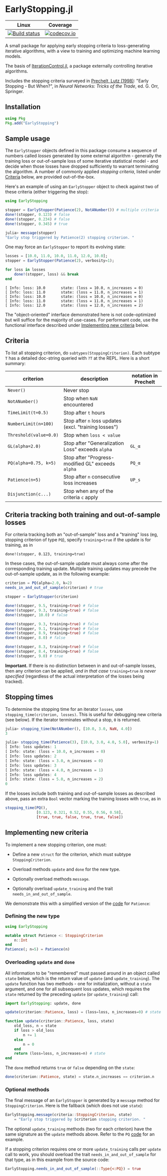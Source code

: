 # EarlyStopping.jl

| Linux | Coverage |
| :-----------: | :------: |
| [![Build status](https://github.com/ablaom/EarlyStopping.jl/workflows/CI/badge.svg)](https://github.com/ablaom/EarlyStopping.jl/actions)| [![codecov.io](http://codecov.io/github/ablaom/EarlyStopping.jl/coverage.svg?branch=master)](http://codecov.io/github/ablaom/EarlyStopping.jl?branch=master) |

A small package for applying early stopping criteria to
loss-generating iterative algorithms, with a view
to training and optimizing machine learning models.

The basis of [IterationControl.jl](https://github.com/ablaom/IterationControl.jl), 
a package externally controlling iterative algorithms.

Includes the stopping criteria surveyed in [Prechelt, Lutz
(1998)](https://link.springer.com/chapter/10.1007%2F3-540-49430-8_3):
"Early Stopping - But When?", in *Neural Networks: Tricks of the
Trade*, ed. G. Orr, Springer.

## Installation

```julia
using Pkg
Pkg.add("EarlyStopping")
```

## Sample usage

The `EarlyStopper` objects defined in this package consume a sequence
of numbers called *losses* generated by some external algorithm -
generally the training loss or out-of-sample loss of some iterative
statistical model - and decide when those losses have dropped
sufficiently to warrant terminating the algorithm. A number of
commonly applied *stopping criteria*, listed under
[Criteria](#criteria) below, are provided out-of-the-box.

Here's an example of using an `EarlyStopper` object to check against
two of these criteria (either triggering the stop):

```julia
using EarlyStopping

stopper = EarlyStopper(Patience(2), NotANumber()) # multiple criteria
done!(stopper, 0.123) # false
done!(stopper, 0.234) # false
done!(stopper, 0.345) # true

julia> message(stopper)
"Early stop triggered by Patience(2) stopping criterion. "
```

One may force an `EarlyStopper` to report its evolving state:

```julia
losses = [10.0, 11.0, 10.0, 11.0, 12.0, 10.0];
stopper = EarlyStopper(Patience(2), verbosity=1);

for loss in losses
    done!(stopper, loss) && break
end
```

```
[ Info: loss: 10.0       state: (loss = 10.0, n_increases = 0)
[ Info: loss: 11.0       state: (loss = 11.0, n_increases = 1)
[ Info: loss: 10.0       state: (loss = 10.0, n_increases = 0)
[ Info: loss: 11.0       state: (loss = 11.0, n_increases = 1)
[ Info: loss: 12.0       state: (loss = 12.0, n_increases = 2)
```

The "object-oriented" interface demonstrated here is not code-optimized but
will suffice for the majority of use-cases. For performant code, use
the functional interface described under [Implementing new
criteria](#implementing-new-criteria) below.


## Criteria

To list all stopping criterion, do `subtypes(StoppingCriterion)`. Each
subtype `T` has a detailed doc-string queried with `?T` at the
REPL. Here is a short summary:


criterion             | description                                           | notation in Prechelt
----------------------|-------------------------------------------------------|---------------------
`Never()`             | Never stop                                            |
`NotANumber()`        | Stop when `NaN` encountered                           |
`TimeLimit(t=0.5)`    | Stop after `t` hours                                  |
`NumberLimit(n=100)`  | Stop after `n` loss updates (excl. "training losses") |
`Threshold(value=0.0)`| Stop when `loss < value`                              | 
`GL(alpha=2.0)`       | Stop after "Generalization Loss" exceeds `alpha`      | ``GL_α``
`PQ(alpha=0.75, k=5)` | Stop after "Progress-modified GL" exceeds `alpha`     | ``PQ_α``
`Patience(n=5)`       | Stop after `n` consecutive loss increases             | ``UP_s``
`Disjunction(c...)`   | Stop when any of the criteria `c` apply               |


## Criteria tracking both training and out-of-sample losses

For criteria tracking both an "out-of-sample" loss and a "training"
loss (eg, stopping criterion of type `PQ`), specify `training=true` if
the update is for training, as in

    done!(stopper, 0.123, training=true)

In these cases, the out-of-sample update must always come after the
corresponding training update. Multiple training updates may precede
the out-of-sample update, as in the following example:

```julia
criterion = PQ(alpha=2.0, k=2)
needs_in_and_out_of_sample(criterion) # true

stopper = EarlyStopper(criterion)

done!(stopper, 9.5, training=true) # false
done!(stopper, 9.3, training=true) # false
done!(stopper, 10.0) # false

done!(stopper, 9.3, training=true) # false
done!(stopper, 9.1, training=true) # false
done!(stopper, 8.9, training=true) # false
done!(stopper, 8.0) # false

done!(stopper, 8.3, training=true) # false
done!(stopper, 8.4, training=true) # false
done!(stopper, 9.0) # true
```

**Important.** If there is no distinction between in and out-of-sample
losses, then any criterion can be applied, *and in that case* `training=true`
*is never specified* (regardless of the actual interpretation of the
losses being tracked).


## Stopping times

To determine the stopping time for an iterator `losses`, use
`stopping_time(criterion, losses)`. This is useful for debugging new
criteria (see below). If the iterator terminates without a stop, `0`
is returned.

```julia
julia> stopping_time(NotANumber(), [10.0, 3.0, NaN, 4.0])
3

julia> stopping_time(Patience(3), [10.0, 3.0, 4.0, 5.0], verbosity=1)
[ Info: loss updates: 1
[ Info: state: (loss = 10.0, n_increases = 0)
[ Info: loss updates: 2
[ Info: state: (loss = 3.0, n_increases = 0)
[ Info: loss updates: 3
[ Info: state: (loss = 4.0, n_increases = 1)
[ Info: loss updates: 4
[ Info: state: (loss = 5.0, n_increases = 2)
0
```

If the losses include both training and out-of-sample losses as
described above, pass an extra `Bool` vector marking the training
losses with `true`, as in

```julia
stopping_time(PQ(),
              [0.123, 0.321, 0.52, 0.55, 0.56, 0.58],
              [true, true, false, true, true, false])
```

## Implementing new criteria

To implement a new stopping criterion, one must:

- Define a new `struct` for the criterion, which must subtype
`StoppingCriterion`.

- Overload methods `update` and `done` for the new type.

- Optionally overload methods `message`.

- Optionally overload `update_training` and the trait
  `needs_in_and_out_of_sample`.

We demonstrate this with a simplified version of the
[code](/src/criteria.jl) for `Patience`:


### Defining the new type

```julia
using EarlyStopping

mutable struct Patience <: StoppingCriterion
    n::Int
end
Patience(; n=5) = Patience(n)
```

### Overloading `update` and `done`

All information to be "remembered" must passed around in an object
called `state` below, which is the return value of `update` (and
`update_training`). The `update` function has two methods - one for
initialization, without a `state` argument, and one for all subsequent
loss updates, which requires the `state` returned by the preceding
`update` (or `update_training`) call:

```julia
import EarlyStopping: update, done

update(criterion::Patience, loss) = (loss=loss, n_increases=0) # state

function update(criterion::Patience, loss, state)
    old_loss, n = state
    if loss > old_loss
        n += 1
    else
        n = 0
    end
    return (loss=loss, n_increases=n) # state
end
```

The `done` method returns `true` or `false` depending on the `state`:

```julia
done(criterion::Patience, state) = state.n_increases == criterion.n
```

### Optional methods

The final message of an `EarlyStopper` is generated by a `message`
method for `StoppingCriterion`. Here is the fallback (which does not
use `state`):

```julia
EarlyStopping.message(criteria::StoppingCriterion, state)
    = "Early stop triggered by $criterion stopping criterion. "
```

The optional `update_training` methods (two for each criterion) have
the same signature as the `update` methods above. Refer to the `PQ`
[code](/src/criteria.jl) for an example.

If a stopping criterion requires one or more `update_training` calls
per `update` call to work, you should overload the trait
`needs_in_and_out_of_sample` for that type, as in this example from
the source code:

```julia
EarlyStopping.needs_in_and_out_of_sample(::Type{<:PQ}) = true
```

